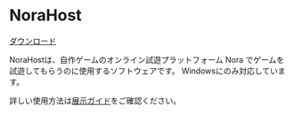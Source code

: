 # NoraHost

[ダウンロード](../../releases)

NoraHostは、自作ゲームのオンライン試遊プラットフォーム Nora でゲームを試遊してもらうのに使用するソフトウェアです。
Windowsにのみ対応しています。

詳しい使用方法は[展示ガイド](https://noraplay.com/guide/exhibitor/)をご確認ください。

